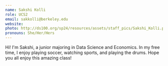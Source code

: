 ```yaml
---
name: Sakshi Kolli
role: UCS2
email: sakkolli@berkeley.edu
website: 
photo: http://ds100.org/sp24/resources/assets/staff_pics/Sakshi_Kolli.png
pronouns: She/Her/Hers
---
```

Hi! I'm Sakshi, a junior majoring in Data Science and Economics. In my free time, I enjoy playing soccer, watching sports, and playing the drums. Hope you all enjoy this amazing class!
